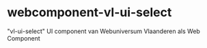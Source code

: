 # webcomponent-vl-ui-select
"vl-ui-select" UI component van Webuniversum Vlaanderen als Web Component
